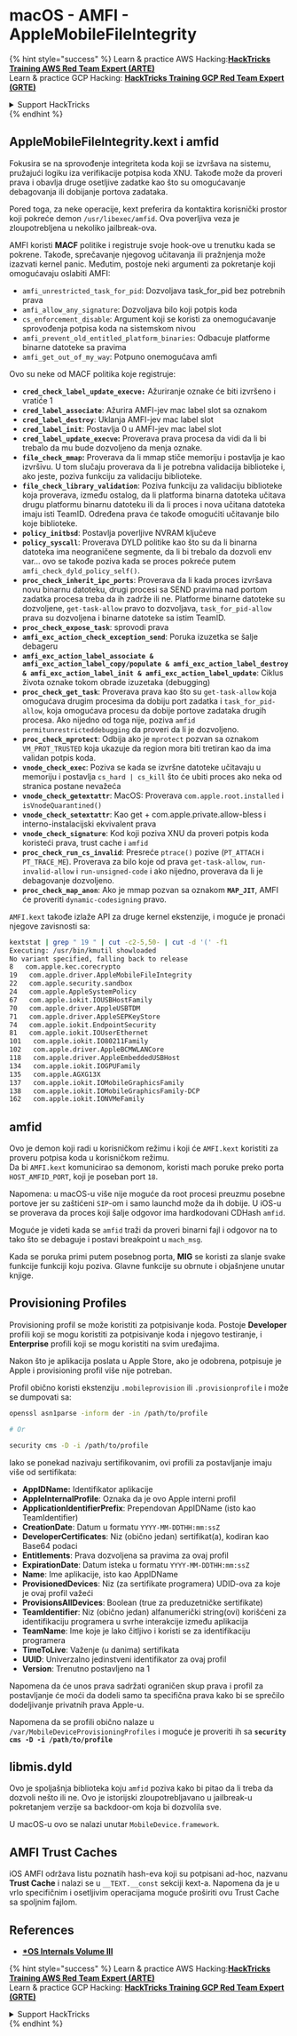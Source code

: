 # macOS - AMFI - AppleMobileFileIntegrity

{% hint style="success" %}
Learn & practice AWS Hacking:<img src="../../../.gitbook/assets/arte.png" alt="" data-size="line">[**HackTricks Training AWS Red Team Expert (ARTE)**](https://training.hacktricks.xyz/courses/arte)<img src="../../../.gitbook/assets/arte.png" alt="" data-size="line">\
Learn & practice GCP Hacking: <img src="../../../.gitbook/assets/grte.png" alt="" data-size="line">[**HackTricks Training GCP Red Team Expert (GRTE)**<img src="../../../.gitbook/assets/grte.png" alt="" data-size="line">](https://training.hacktricks.xyz/courses/grte)

<details>

<summary>Support HackTricks</summary>

* Check the [**subscription plans**](https://github.com/sponsors/carlospolop)!
* **Join the** 💬 [**Discord group**](https://discord.gg/hRep4RUj7f) or the [**telegram group**](https://t.me/peass) or **follow** us on **Twitter** 🐦 [**@hacktricks\_live**](https://twitter.com/hacktricks\_live)**.**
* **Share hacking tricks by submitting PRs to the** [**HackTricks**](https://github.com/carlospolop/hacktricks) and [**HackTricks Cloud**](https://github.com/carlospolop/hacktricks-cloud) github repos.

</details>
{% endhint %}



## AppleMobileFileIntegrity.kext i amfid

Fokusira se na sprovođenje integriteta koda koji se izvršava na sistemu, pružajući logiku iza verifikacije potpisa koda XNU. Takođe može da proveri prava i obavlja druge osetljive zadatke kao što su omogućavanje debagovanja ili dobijanje portova zadataka.

Pored toga, za neke operacije, kext preferira da kontaktira korisnički prostor koji pokreće demon `/usr/libexec/amfid`. Ova poverljiva veza je zloupotrebljena u nekoliko jailbreak-ova.

AMFI koristi **MACF** politike i registruje svoje hook-ove u trenutku kada se pokrene. Takođe, sprečavanje njegovog učitavanja ili pražnjenja može izazvati kernel panic. Međutim, postoje neki argumenti za pokretanje koji omogućavaju oslabiti AMFI:

* `amfi_unrestricted_task_for_pid`: Dozvoljava task\_for\_pid bez potrebnih prava
* `amfi_allow_any_signature`: Dozvoljava bilo koji potpis koda
* `cs_enforcement_disable`: Argument koji se koristi za onemogućavanje sprovođenja potpisa koda na sistemskom nivou
* `amfi_prevent_old_entitled_platform_binaries`: Odbacuje platforme binarne datoteke sa pravima
* `amfi_get_out_of_my_way`: Potpuno onemogućava amfi

Ovo su neke od MACF politika koje registruje:

* **`cred_check_label_update_execve:`** Ažuriranje oznake će biti izvršeno i vratiće 1
* **`cred_label_associate`**: Ažurira AMFI-jev mac label slot sa oznakom
* **`cred_label_destroy`**: Uklanja AMFI-jev mac label slot
* **`cred_label_init`**: Postavlja 0 u AMFI-jev mac label slot
* **`cred_label_update_execve`:** Proverava prava procesa da vidi da li bi trebalo da mu bude dozvoljeno da menja oznake.
* **`file_check_mmap`:** Proverava da li mmap stiče memoriju i postavlja je kao izvršivu. U tom slučaju proverava da li je potrebna validacija biblioteke i, ako jeste, poziva funkciju za validaciju biblioteke.
* **`file_check_library_validation`**: Poziva funkciju za validaciju biblioteke koja proverava, između ostalog, da li platforma binarna datoteka učitava drugu platformu binarnu datoteku ili da li proces i nova učitana datoteka imaju isti TeamID. Određena prava će takođe omogućiti učitavanje bilo koje biblioteke.
* **`policy_initbsd`**: Postavlja poverljive NVRAM ključeve
* **`policy_syscall`**: Proverava DYLD politike kao što su da li binarna datoteka ima neograničene segmente, da li bi trebalo da dozvoli env var... ovo se takođe poziva kada se proces pokreće putem `amfi_check_dyld_policy_self()`.
* **`proc_check_inherit_ipc_ports`**: Proverava da li kada proces izvršava novu binarnu datoteku, drugi procesi sa SEND pravima nad portom zadatka procesa treba da ih zadrže ili ne. Platforme binarne datoteke su dozvoljene, `get-task-allow` pravo to dozvoljava, `task_for_pid-allow` prava su dozvoljena i binarne datoteke sa istim TeamID.
* **`proc_check_expose_task`**: sprovodi prava
* **`amfi_exc_action_check_exception_send`**: Poruka izuzetka se šalje debageru
* **`amfi_exc_action_label_associate & amfi_exc_action_label_copy/populate & amfi_exc_action_label_destroy & amfi_exc_action_label_init & amfi_exc_action_label_update`**: Ciklus života oznake tokom obrade izuzetaka (debugging)
* **`proc_check_get_task`**: Proverava prava kao što su `get-task-allow` koja omogućava drugim procesima da dobiju port zadatka i `task_for_pid-allow`, koja omogućava procesu da dobije portove zadataka drugih procesa. Ako nijedno od toga nije, poziva `amfid permitunrestricteddebugging` da proveri da li je dozvoljeno.
* **`proc_check_mprotect`**: Odbija ako je `mprotect` pozvan sa oznakom `VM_PROT_TRUSTED` koja ukazuje da region mora biti tretiran kao da ima validan potpis koda.
* **`vnode_check_exec`**: Poziva se kada se izvršne datoteke učitavaju u memoriju i postavlja `cs_hard | cs_kill` što će ubiti proces ako neka od stranica postane nevažeća
* **`vnode_check_getextattr`**: MacOS: Proverava `com.apple.root.installed` i `isVnodeQuarantined()`
* **`vnode_check_setextattr`**: Kao get + com.apple.private.allow-bless i interno-instalacijski ekvivalent prava
* &#x20;**`vnode_check_signature`**: Kod koji poziva XNU da proveri potpis koda koristeći prava, trust cache i `amfid`
* &#x20;**`proc_check_run_cs_invalid`**: Presreće `ptrace()` pozive (`PT_ATTACH` i `PT_TRACE_ME`). Proverava za bilo koje od prava `get-task-allow`, `run-invalid-allow` i `run-unsigned-code` i ako nijedno, proverava da li je debagovanje dozvoljeno.
* **`proc_check_map_anon`**: Ako je mmap pozvan sa oznakom **`MAP_JIT`**, AMFI će proveriti `dynamic-codesigning` pravo.

`AMFI.kext` takođe izlaže API za druge kernel ekstenzije, i moguće je pronaći njegove zavisnosti sa:
```bash
kextstat | grep " 19 " | cut -c2-5,50- | cut -d '(' -f1
Executing: /usr/bin/kmutil showloaded
No variant specified, falling back to release
8   com.apple.kec.corecrypto
19   com.apple.driver.AppleMobileFileIntegrity
22   com.apple.security.sandbox
24   com.apple.AppleSystemPolicy
67   com.apple.iokit.IOUSBHostFamily
70   com.apple.driver.AppleUSBTDM
71   com.apple.driver.AppleSEPKeyStore
74   com.apple.iokit.EndpointSecurity
81   com.apple.iokit.IOUserEthernet
101   com.apple.iokit.IO80211Family
102   com.apple.driver.AppleBCMWLANCore
118   com.apple.driver.AppleEmbeddedUSBHost
134   com.apple.iokit.IOGPUFamily
135   com.apple.AGXG13X
137   com.apple.iokit.IOMobileGraphicsFamily
138   com.apple.iokit.IOMobileGraphicsFamily-DCP
162   com.apple.iokit.IONVMeFamily
```
## amfid

Ovo je demon koji radi u korisničkom režimu i koji će `AMFI.kext` koristiti za proveru potpisa koda u korisničkom režimu.\
Da bi `AMFI.kext` komunicirao sa demonom, koristi mach poruke preko porta `HOST_AMFID_PORT`, koji je poseban port `18`.

Napomena: u macOS-u više nije moguće da root procesi preuzmu posebne portove jer su zaštićeni `SIP`-om i samo launchd može da ih dobije. U iOS-u se proverava da proces koji šalje odgovor ima hardkodovani CDHash `amfid`.

Moguće je videti kada se `amfid` traži da proveri binarni fajl i odgovor na to tako što se debaguje i postavi breakpoint u `mach_msg`.

Kada se poruka primi putem posebnog porta, **MIG** se koristi za slanje svake funkcije funkciji koju poziva. Glavne funkcije su obrnute i objašnjene unutar knjige.

## Provisioning Profiles

Provisioning profil se može koristiti za potpisivanje koda. Postoje **Developer** profili koji se mogu koristiti za potpisivanje koda i njegovo testiranje, i **Enterprise** profili koji se mogu koristiti na svim uređajima.

Nakon što je aplikacija poslata u Apple Store, ako je odobrena, potpisuje je Apple i provisioning profil više nije potreban.

Profil obično koristi ekstenziju `.mobileprovision` ili `.provisionprofile` i može se dumpovati sa:
```bash
openssl asn1parse -inform der -in /path/to/profile

# Or

security cms -D -i /path/to/profile
```
Iako se ponekad nazivaju sertifikovanim, ovi profili za postavljanje imaju više od sertifikata:

* **AppIDName:** Identifikator aplikacije
* **AppleInternalProfile**: Oznaka da je ovo Apple interni profil
* **ApplicationIdentifierPrefix**: Prependovan AppIDName (isto kao TeamIdentifier)
* **CreationDate**: Datum u formatu `YYYY-MM-DDTHH:mm:ssZ`
* **DeveloperCertificates**: Niz (obično jedan) sertifikat(a), kodiran kao Base64 podaci
* **Entitlements**: Prava dozvoljena sa pravima za ovaj profil
* **ExpirationDate**: Datum isteka u formatu `YYYY-MM-DDTHH:mm:ssZ`
* **Name**: Ime aplikacije, isto kao AppIDName
* **ProvisionedDevices**: Niz (za sertifikate programera) UDID-ova za koje je ovaj profil važeći
* **ProvisionsAllDevices**: Boolean (true za preduzetničke sertifikate)
* **TeamIdentifier**: Niz (obično jedan) alfanumerički string(ovi) korišćeni za identifikaciju programera u svrhe interakcije između aplikacija
* **TeamName**: Ime koje je lako čitljivo i koristi se za identifikaciju programera
* **TimeToLive**: Važenje (u danima) sertifikata
* **UUID**: Univerzalno jedinstveni identifikator za ovaj profil
* **Version**: Trenutno postavljeno na 1

Napomena da će unos prava sadržati ograničen skup prava i profil za postavljanje će moći da dodeli samo ta specifična prava kako bi se sprečilo dodeljivanje privatnih prava Apple-u.

Napomena da se profili obično nalaze u `/var/MobileDeviceProvisioningProfiles` i moguće je proveriti ih sa **`security cms -D -i /path/to/profile`**

## **libmis.dyld**

Ovo je spoljašnja biblioteka koju `amfid` poziva kako bi pitao da li treba da dozvoli nešto ili ne. Ovo je istorijski zloupotrebljavano u jailbreak-u pokretanjem verzije sa backdoor-om koja bi dozvolila sve.

U macOS-u ovo se nalazi unutar `MobileDevice.framework`.

## AMFI Trust Caches

iOS AMFI održava listu poznatih hash-eva koji su potpisani ad-hoc, nazvanu **Trust Cache** i nalazi se u `__TEXT.__const` sekciji kext-a. Napomena da je u vrlo specifičnim i osetljivim operacijama moguće proširiti ovu Trust Cache sa spoljnim fajlom.

## References

* [**\*OS Internals Volume III**](https://newosxbook.com/home.html)

{% hint style="success" %}
Learn & practice AWS Hacking:<img src="../../../.gitbook/assets/arte.png" alt="" data-size="line">[**HackTricks Training AWS Red Team Expert (ARTE)**](https://training.hacktricks.xyz/courses/arte)<img src="../../../.gitbook/assets/arte.png" alt="" data-size="line">\
Learn & practice GCP Hacking: <img src="../../../.gitbook/assets/grte.png" alt="" data-size="line">[**HackTricks Training GCP Red Team Expert (GRTE)**<img src="../../../.gitbook/assets/grte.png" alt="" data-size="line">](https://training.hacktricks.xyz/courses/grte)

<details>

<summary>Support HackTricks</summary>

* Check the [**subscription plans**](https://github.com/sponsors/carlospolop)!
* **Join the** 💬 [**Discord group**](https://discord.gg/hRep4RUj7f) or the [**telegram group**](https://t.me/peass) or **follow** us on **Twitter** 🐦 [**@hacktricks\_live**](https://twitter.com/hacktricks\_live)**.**
* **Share hacking tricks by submitting PRs to the** [**HackTricks**](https://github.com/carlospolop/hacktricks) and [**HackTricks Cloud**](https://github.com/carlospolop/hacktricks-cloud) github repos.

</details>
{% endhint %}
